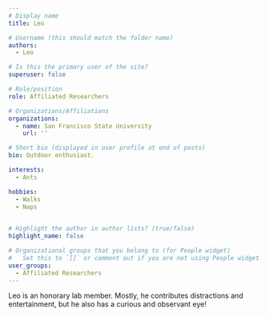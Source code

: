 ```yaml
---
# Display name
title: Leo

# Username (this should match the folder name)
authors:
  - Leo

# Is this the primary user of the site?
superuser: false

# Role/position
role: Affiliated Researchers

# Organizations/Affiliations
organizations:
  - name: San Francisco State University
    url: ''

# Short bio (displayed in user profile at end of posts)
bio: Outdoor enthusiast. 

interests:
  - Ants

hobbies:
  - Walks
  - Naps
  

# Highlight the author in author lists? (true/false)
highlight_name: false

# Organizational groups that you belong to (for People widget)
#   Set this to `[]` or comment out if you are not using People widget.
user_groups:
  - Affiliated Researchers
---
```


Leo is an honorary lab member. 
Mostly, he contributes distractions and entertainment, but he also has a curious and observant eye!
